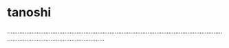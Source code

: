 # tanoshi

....................................................................................................................................................................................
